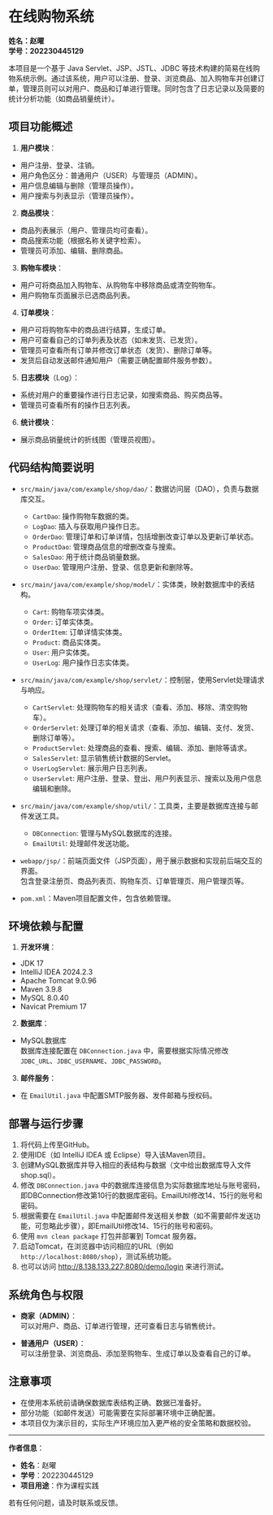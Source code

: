 # 在线购物系统

**姓名：赵曜**  
**学号：202230445129**

本项目是一个基于 Java Servlet、JSP、JSTL、JDBC 等技术构建的简易在线购物系统示例。通过该系统，用户可以注册、登录、浏览商品、加入购物车并创建订单，管理员则可以对用户、商品和订单进行管理。同时包含了日志记录以及简要的统计分析功能（如商品销量统计）。

## 项目功能概述

1. **用户模块**：
  - 用户注册、登录、注销。
  - 用户角色区分：普通用户（USER）与管理员（ADMIN）。
  - 用户信息编辑与删除（管理员操作）。
  - 用户搜索与列表显示（管理员操作）。

2. **商品模块**：
  - 商品列表展示（用户、管理员均可查看）。
  - 商品搜索功能（根据名称关键字检索）。
  - 管理员可添加、编辑、删除商品。

3. **购物车模块**：
  - 用户可将商品加入购物车、从购物车中移除商品或清空购物车。
  - 用户购物车页面展示已选商品列表。

4. **订单模块**：
  - 用户可将购物车中的商品进行结算，生成订单。
  - 用户可查看自己的订单列表及状态（如未发货、已发货）。
  - 管理员可查看所有订单并修改订单状态（发货）、删除订单等。
  - 发货后自动发送邮件通知用户（需要正确配置邮件服务参数）。

5. **日志模块**（Log）：
  - 系统对用户的重要操作进行日志记录，如搜索商品、购买商品等。
  - 管理员可查看所有的操作日志列表。

6. **统计模块**：
  - 展示商品销量统计的折线图（管理员视图）。

## 代码结构简要说明

- `src/main/java/com/example/shop/dao/`：数据访问层（DAO），负责与数据库交互。
  - `CartDao`: 操作购物车数据的类。
  - `LogDao`: 插入与获取用户操作日志。
  - `OrderDao`: 管理订单和订单详情，包括增删改查订单以及更新订单状态。
  - `ProductDao`: 管理商品信息的增删改查与搜索。
  - `SalesDao`: 用于统计商品销量数据。
  - `UserDao`: 管理用户注册、登录、信息更新和删除等。

- `src/main/java/com/example/shop/model/`：实体类，映射数据库中的表结构。
  - `Cart`: 购物车项实体类。
  - `Order`: 订单实体类。
  - `OrderItem`: 订单详情实体类。
  - `Product`: 商品实体类。
  - `User`: 用户实体类。
  - `UserLog`: 用户操作日志实体类。

- `src/main/java/com/example/shop/servlet/`：控制层，使用Servlet处理请求与响应。
  - `CartServlet`: 处理购物车的相关请求（查看、添加、移除、清空购物车）。
  - `OrderServlet`: 处理订单的相关请求（查看、添加、编辑、支付、发货、删除订单等）。
  - `ProductServlet`: 处理商品的查看、搜索、编辑、添加、删除等请求。
  - `SalesServlet`: 显示销售统计数据的Servlet。
  - `UserLogServlet`: 展示用户日志列表。
  - `UserServlet`: 用户注册、登录、登出、用户列表显示、搜索以及用户信息编辑和删除。

- `src/main/java/com/example/shop/util/`：工具类，主要是数据库连接与邮件发送工具。
  - `DBConnection`: 管理与MySQL数据库的连接。
  - `EmailUtil`: 处理邮件发送功能。

- `webapp/jsp/`：前端页面文件（JSP页面），用于展示数据和实现前后端交互的界面。  
  包含登录注册页、商品列表页、购物车页、订单管理页、用户管理页等。

- `pom.xml`：Maven项目配置文件，包含依赖管理。

## 环境依赖与配置

1. **开发环境**：
  - JDK 17
  - IntelliJ IDEA 2024.2.3
  - Apache Tomcat 9.0.96
  - Maven 3.9.8
  - MySQL 8.0.40
  - Navicat Premium 17

2. **数据库**：
  - MySQL数据库  
    数据库连接配置在 `DBConnection.java` 中，需要根据实际情况修改`JDBC_URL`、`JDBC_USERNAME`、`JDBC_PASSWORD`。

3. **邮件服务**：
  - 在 `EmailUtil.java` 中配置SMTP服务器、发件邮箱与授权码。

## 部署与运行步骤

1. 将代码上传至GitHub。
2. 使用IDE（如 IntelliJ IDEA 或 Eclipse）导入该Maven项目。
3. 创建MySQL数据库并导入相应的表结构与数据（文中给出数据库导入文件shop.sql）。
4. 修改 `DBConnection.java` 中的数据库连接信息为实际数据库地址与账号密码，即DBConnection修改第10行的数据库密码。EmailUtil修改14、15行的账号和密码。
5. 根据需要在 `EmailUtil.java` 中配置邮件发送相关参数（如不需要邮件发送功能，可忽略此步骤），即EmailUtil修改14、15行的账号和密码。
6. 使用 `mvn clean package` 打包并部署到 Tomcat 服务器。
7. 启动Tomcat，在浏览器中访问相应的URL（例如 `http://localhost:8080/shop`），测试系统功能。
8. 也可以访问 http://8.138.133.227:8080/demo/login 来进行测试。

## 系统角色与权限

- **商家（ADMIN）**：  
  可以对用户、商品、订单进行管理，还可查看日志与销售统计。

- **普通用户（USER）**：  
  可以注册登录、浏览商品、添加至购物车、生成订单以及查看自己的订单。

## 注意事项

- 在使用本系统前请确保数据库表结构正确、数据已准备好。
- 部分功能（如邮件发送）可能需要在实际部署环境中正确配置。
- 本项目仅为演示目的，实际生产环境应加入更严格的安全策略和数据校验。

---

**作者信息**：

- **姓名**：赵曜
- **学号**：202230445129
- **项目用途**：作为课程实践

若有任何问题，请及时联系或反馈。
